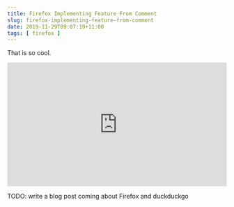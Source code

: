 ```yaml
---
title: Firefox Implementing Feature From Comment
slug: firefox-implementing-feature-from-comment
date: 2019-11-29T09:07:19+11:00
tags: [ firefox ]
---
```


That is so cool.

<div style="position:relative;padding-top:56.25%;">
<iframe src="https://www.youtube.com/embed/aEDO_C_AI-0" frameborder="0"
allowfullscreen
style="position:absolute;top:0;left:0;width:100%;height:100%;"></iframe>
</div>


TODO: write a blog post coming about Firefox and duckduckgo
